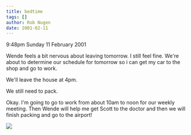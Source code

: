 ```yaml
---
title: bedtime
tags: []
author: Rob Nugen
date: 2001-02-11
---
```


<p class=date>9:48pm Sunday 11 February 2001</p>

<p>Wende feels a bit nervous about leaving tomorrow. 
I still feel fine.  We're about to determine our
schedule for tomorrow so i can get my car to the shop
and go to work.</p>

<p>We'll leave the house at 4pm.</p>

<p>We still need to pack.</p>

<p>Okay.  I'm going to go to work from about 10am to
noon for our weekly meeting.  Then Wende will help me
get Scott to the doctor and then we will finish
packing and go to the airport!</p>

<p><img src="/images/rob/wL-ROB.gif"/></p>
